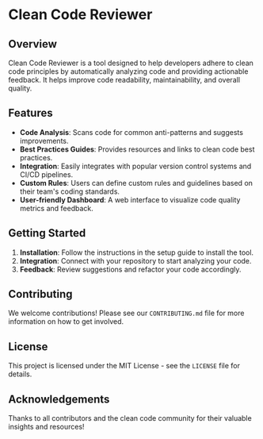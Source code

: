 # Clean Code Reviewer

## Overview
Clean Code Reviewer is a tool designed to help developers adhere to clean code principles by automatically analyzing code and providing actionable feedback. It helps improve code readability, maintainability, and overall quality.

## Features
- **Code Analysis**: Scans code for common anti-patterns and suggests improvements.
- **Best Practices Guides**: Provides resources and links to clean code best practices.
- **Integration**: Easily integrates with popular version control systems and CI/CD pipelines.
- **Custom Rules**: Users can define custom rules and guidelines based on their team's coding standards.
- **User-friendly Dashboard**: A web interface to visualize code quality metrics and feedback.

## Getting Started
1. **Installation**: Follow the instructions in the setup guide to install the tool.
2. **Integration**: Connect with your repository to start analyzing your code.
3. **Feedback**: Review suggestions and refactor your code accordingly.

## Contributing
We welcome contributions! Please see our `CONTRIBUTING.md` file for more information on how to get involved.

## License
This project is licensed under the MIT License - see the `LICENSE` file for details.

## Acknowledgements
Thanks to all contributors and the clean code community for their valuable insights and resources!